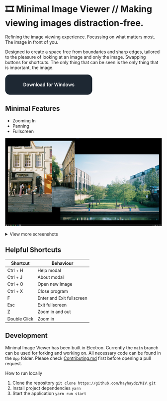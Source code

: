 # 🎞️ Minimal Image Viewer // Making viewing images distraction-free.

Refining the image viewing experience.
Focussing on what matters most.
The image in front of you.

Designed to create a space free from boundaries and sharp edges, tailored to the pleasure of looking at an image and only the image. Swapping buttons for shortcuts. The only thing that can be seen is the only thing that is important, the image.

[![Download for Windows](Assets/download.png?raw=true "Download button")](https://github.com/hayhaydz/MIV/releases/download/v1.0.0/Minimal-Image-Viewer-1.0.0.exe)

## Minimal Features
- Zooming In
- Panning
- Fullscreen

![Shows a desktop with three windows all overlapping each other. One window contains a street scene with a small food business and people outside. The second presents a narrow street with a tree at the end of it. The last window holds an image of a riverbank with a park and buildings in the distance.](Assets/Screenshots/screenshot_003.jpg?raw=true "Screenshot Three")
<details>
  <summary>View more screenshots</summary>
  
  
  ![Shows a desktop with two windows with curved corners and no border. One window on the left of the desktop contains a mountain image. The window on the right contains a wheat field with a hill in the background.](Assets/Screenshots/screenshot_002.jpg?raw=true "Screenshot Two")
  
  
  ![Shows a desktop with a window with curved corners and no border in the center displaying a mountain image.](Assets/Screenshots/screenshot_001.jpg?raw=true "Screenshot One")
</details>

## Helpful Shortcuts

| Shortcut       | Behaviour                   |
| -------------- | --------------------------- |
| Ctrl + H       | Help modal                  |
| Ctrl + J       | About modal                 |
| Ctrl + O       | Open new Image              |
| Ctrl + X       | Close program               |
| F              | Enter and Exit fullscreen   |
| Esc            | Exit fullscreen             |
| Z              | Zoom in and out             |
| Double Click   | Zoom in                     |

## Development
Minimal Image Viewer has been built in Electron. Currently the ```main``` branch can be used for forking and working on. All necessary code can be found in the ```App``` folder.
Please check [Contributing.md](/CONTRIBUTING.md) first before opening a pull request.

How to run locally

1. Clone the repository
```git clone https://github.com/hayhaydz/MIV.git```
2. Install project dependencies
```yarn```
3. Start the application
```yarn run start```
